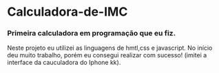 # Calculadora-de-IMC
### Primeira calculadora em programação que eu fiz.
Neste projeto eu utilizei as linguagens de hmtl,css e javascript. No início deu muito trabalho, 
porém eu consegui realizar com sucesso! (imitei a interface da cauculadora do Iphone kk).
